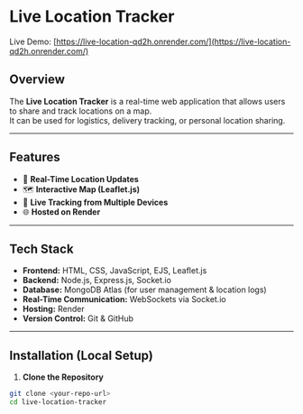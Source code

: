 # Live Location Tracker

Live Demo: [https://live-location-qd2h.onrender.com/](https://live-location-qd2h.onrender.com/)

## Overview

The **Live Location Tracker** is a real-time web application that allows users to share and track locations on a map.  
It can be used for logistics, delivery tracking, or personal location sharing.

---

## Features

- 📍 **Real-Time Location Updates**  
- 🗺️ **Interactive Map (Leaflet.js)**  
- 🔄 **Live Tracking from Multiple Devices**  
- 🌐 **Hosted on Render**

---

## Tech Stack

- **Frontend:** HTML, CSS, JavaScript, EJS, Leaflet.js  
- **Backend:** Node.js, Express.js, Socket.io  
- **Database:** MongoDB Atlas (for user management & location logs)  
- **Real-Time Communication:** WebSockets via Socket.io  
- **Hosting:** Render  
- **Version Control:** Git & GitHub

---

## Installation (Local Setup)

1. **Clone the Repository**

```bash
git clone <your-repo-url>
cd live-location-tracker
